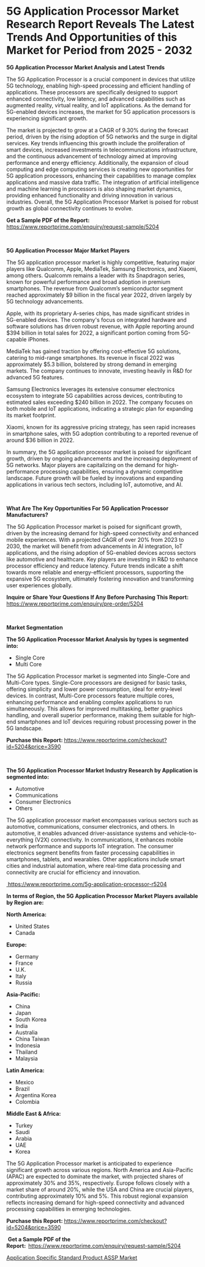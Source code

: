 <p><h1>5G Application Processor Market Research Report Reveals The Latest Trends And Opportunities of this Market for Period from 2025 - 2032</h1></p><p><strong>5G Application Processor Market Analysis and Latest Trends</strong></p>
<p><p>The 5G Application Processor is a crucial component in devices that utilize 5G technology, enabling high-speed processing and efficient handling of applications. These processors are specifically designed to support enhanced connectivity, low latency, and advanced capabilities such as augmented reality, virtual reality, and IoT applications. As the demand for 5G-enabled devices increases, the market for 5G application processors is experiencing significant growth.</p><p>The market is projected to grow at a CAGR of 9.30% during the forecast period, driven by the rising adoption of 5G networks and the surge in digital services. Key trends influencing this growth include the proliferation of smart devices, increased investments in telecommunications infrastructure, and the continuous advancement of technology aimed at improving performance and energy efficiency. Additionally, the expansion of cloud computing and edge computing services is creating new opportunities for 5G application processors, enhancing their capabilities to manage complex applications and massive data traffic. The integration of artificial intelligence and machine learning in processors is also shaping market dynamics, providing enhanced functionality and driving innovation in various industries. Overall, the 5G Application Processor Market is poised for robust growth as global connectivity continues to evolve.</p></p>
<p><strong>Get a Sample PDF of the Report:&nbsp;</strong> <a href="https://www.reportprime.com/enquiry/request-sample/5204?utm_campaign=1889&utm_medium=2&utm_source=Github&utm_content=ia&utm_term=19032025&utm_id=5g-application-processor">https://www.reportprime.com/enquiry/request-sample/5204</a></p>
<p>&nbsp;</p>
<p><strong>5G Application Processor Major Market Players</strong></p>
<p><p>The 5G application processor market is highly competitive, featuring major players like Qualcomm, Apple, MediaTek, Samsung Electronics, and Xiaomi, among others. Qualcomm remains a leader with its Snapdragon series, known for powerful performance and broad adoption in premium smartphones. The revenue from Qualcomm’s semiconductor segment reached approximately $9 billion in the fiscal year 2022, driven largely by 5G technology advancements.</p><p>Apple, with its proprietary A-series chips, has made significant strides in 5G-enabled devices. The company's focus on integrated hardware and software solutions has driven robust revenue, with Apple reporting around $394 billion in total sales for 2022, a significant portion coming from 5G-capable iPhones.</p><p>MediaTek has gained traction by offering cost-effective 5G solutions, catering to mid-range smartphones. Its revenue in fiscal 2022 was approximately $5.3 billion, bolstered by strong demand in emerging markets. The company continues to innovate, investing heavily in R&D for advanced 5G features.</p><p>Samsung Electronics leverages its extensive consumer electronics ecosystem to integrate 5G capabilities across devices, contributing to estimated sales exceeding $240 billion in 2022. The company focuses on both mobile and IoT applications, indicating a strategic plan for expanding its market footprint.</p><p>Xiaomi, known for its aggressive pricing strategy, has seen rapid increases in smartphone sales, with 5G adoption contributing to a reported revenue of around $36 billion in 2022.</p><p>In summary, the 5G application processor market is poised for significant growth, driven by ongoing advancements and the increasing deployment of 5G networks. Major players are capitalizing on the demand for high-performance processing capabilities, ensuring a dynamic competitive landscape. Future growth will be fueled by innovations and expanding applications in various tech sectors, including IoT, automotive, and AI.</p></p>
<p>&nbsp;</p>
<p><strong>What Are The Key Opportunities For 5G Application Processor Manufacturers?</strong></p>
<p><p>The 5G Application Processor market is poised for significant growth, driven by the increasing demand for high-speed connectivity and enhanced mobile experiences. With a projected CAGR of over 20% from 2023 to 2030, the market will benefit from advancements in AI integration, IoT applications, and the rising adoption of 5G-enabled devices across sectors like automotive and healthcare. Key players are investing in R&D to enhance processor efficiency and reduce latency. Future trends indicate a shift towards more reliable and energy-efficient processors, supporting the expansive 5G ecosystem, ultimately fostering innovation and transforming user experiences globally.</p></p>
<p><strong>Inquire or Share Your Questions If Any Before Purchasing This Report:</strong> <a href="https://www.reportprime.com/enquiry/pre-order/5204?utm_campaign=1889&utm_medium=2&utm_source=Github&utm_content=ia&utm_term=19032025&utm_id=5g-application-processor">https://www.reportprime.com/enquiry/pre-order/5204</a></p>
<p>&nbsp;</p>
<p><strong>Market Segmentation</strong></p>
<p><strong>The 5G Application Processor Market Analysis by types is segmented into:</strong></p>
<p><ul><li>Single Core</li><li>Multi Core</li></ul></p>
<p><p>The 5G Application Processor market is segmented into Single-Core and Multi-Core types. Single-Core processors are designed for basic tasks, offering simplicity and lower power consumption, ideal for entry-level devices. In contrast, Multi-Core processors feature multiple cores, enhancing performance and enabling complex applications to run simultaneously. This allows for improved multitasking, better graphics handling, and overall superior performance, making them suitable for high-end smartphones and IoT devices requiring robust processing power in the 5G landscape.</p></p>
<p><strong>Purchase this Report:&nbsp;</strong><a href="https://www.reportprime.com/checkout?id=5204&price=3590&utm_campaign=1889&utm_medium=2&utm_source=Github&utm_content=ia&utm_term=19032025&utm_id=5g-application-processor">https://www.reportprime.com/checkout?id=5204&price=3590</a></p>
<p>&nbsp;</p>
<p><strong>The 5G Application Processor Market Industry Research by Application is segmented into:</strong></p>
<p><ul><li>Automotive</li><li>Communications</li><li>Consumer Electronics</li><li>Others</li></ul></p>
<p><p>The 5G application processor market encompasses various sectors such as automotive, communications, consumer electronics, and others. In automotive, it enables advanced driver-assistance systems and vehicle-to-everything (V2X) connectivity. In communications, it enhances mobile network performance and supports IoT integration. The consumer electronics segment benefits from faster processing capabilities in smartphones, tablets, and wearables. Other applications include smart cities and industrial automation, where real-time data processing and connectivity are crucial for efficiency and innovation.</p></p>
<p><a href="https://www.reportprime.com/5g-application-processor-r5204?utm_campaign=1889&utm_medium=2&utm_source=Github&utm_content=ia&utm_term=19032025&utm_id=5g-application-processor">&nbsp;https://www.reportprime.com/5g-application-processor-r5204</a></p>
<p><strong>In terms of Region, the 5G Application Processor Market Players available by Region are:</strong></p>
<p>
    <p> <strong> North America: </strong>
        <ul>
            <li>United States</li>
            <li>Canada</li>
        </ul>
        </p> 
    <p> <strong> Europe: </strong>
        <ul>
            <li>Germany</li>
            <li>France</li>
            <li>U.K.</li>
            <li>Italy</li>
            <li>Russia</li>
        </ul>
        </p> 
    <p> <strong> Asia-Pacific: </strong>
        <ul>
            <li>China</li>
            <li>Japan</li>
            <li>South Korea</li>
            <li>India</li>
            <li>Australia</li>
            <li>China Taiwan</li>
            <li>Indonesia</li>
            <li>Thailand</li>
            <li>Malaysia</li>
        </ul>
        </p> 
    <p> <strong> Latin America: </strong>
        <ul>
            <li>Mexico</li>
            <li>Brazil</li>
            <li>Argentina Korea</li>
            <li>Colombia</li>
        </ul>
        </p> 
    <p> <strong> Middle East & Africa: </strong>
        <ul>
            <li>Turkey</li>
            <li>Saudi</li>
            <li>Arabia</li>
            <li>UAE</li>
            <li>Korea</li>
        </ul>
    </p>
    </p>
<p><p>The 5G Application Processor market is anticipated to experience significant growth across various regions. North America and Asia-Pacific (APAC) are expected to dominate the market, with projected shares of approximately 30% and 35%, respectively. Europe follows closely with a market share of around 20%, while the USA and China are crucial players, contributing approximately 10% and 5%. This robust regional expansion reflects increasing demand for high-speed connectivity and advanced processing capabilities in emerging technologies.</p></p>
<p><strong>Purchase this Report: </strong><a href="https://www.reportprime.com/checkout?id=5204&price=3590&utm_campaign=1889&utm_medium=2&utm_source=Github&utm_content=ia&utm_term=19032025&utm_id=5g-application-processor">https://www.reportprime.com/checkout?id=5204&price=3590</a></p>
<p>&nbsp;<strong>Get a Sample PDF of the Report:&nbsp;&nbsp;</strong><a href="https://www.reportprime.com/enquiry/request-sample/5204?utm_campaign=1889&utm_medium=2&utm_source=Github&utm_content=ia&utm_term=19032025&utm_id=5g-application-processor">https://www.reportprime.com/enquiry/request-sample/5204</a></p>
<p><strong></strong></p>
<p><p><a href="https://github.com/prosalinda88/Market-Research-Report-List-7/blob/main/application-specific-standard-product-assp-market.md?utm_campaign=1889&utm_medium=2&utm_source=Github&utm_content=ia&utm_term=19032025&utm_id=5g-application-processor">Application Specific Standard Product ASSP Market</a></p></p>